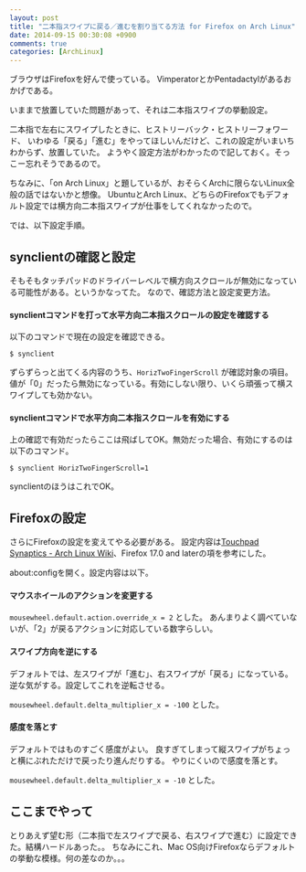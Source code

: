 ```yaml
---
layout: post
title: "二本指スワイプに戻る／進むを割り当てる方法 for Firefox on Arch Linux"
date: 2014-09-15 00:30:08 +0900
comments: true
categories: [ArchLinux]
---
```


ブラウザはFirefoxを好んで使っている。
VimperatorとかPentadactylがあるおかげである。

いままで放置していた問題があって、それは二本指スワイプの挙動設定。

二本指で左右にスワイプしたときに、ヒストリーバック・ヒストリーフォワード、
いわゆる「戻る」「進む」をやってほしいんだけど、これの設定がいまいちわからず、放置していた。
ようやく設定方法がわかったので記しておく。そっこー忘れそうであるので。

ちなみに、「on Arch Linux」と題しているが、おそらくArchに限らないLinux全般の話ではないかと想像。
UbuntuとArch Linux、どちらのFirefoxでもデフォルト設定では横方向二本指スワイプが仕事をしてくれなかったので。

では、以下設定手順。

## synclientの確認と設定

そもそもタッチパッドのドライバーレベルで横方向スクロールが無効になっている可能性がある。というかなってた。
なので、確認方法と設定変更方法。

#### synclientコマンドを打って水平方向二本指スクロールの設定を確認する

以下のコマンドで現在の設定を確認できる。

`$ synclient`

ずらずらっと出てくる内容のうち、`HorizTwoFingerScroll` が確認対象の項目。
値が「0」だったら無効になっている。有効にしない限り、いくら頑張って横スワイプしても効かない。

#### synclientコマンドで水平方向二本指スクロールを有効にする

上の確認で有効だったらここは飛ばしてOK。無効だった場合、有効にするのは以下のコマンド。

`$ synclient HorizTwoFingerScroll=1`

synclientのほうはこれでOK。

## Firefoxの設定

さらにFirefoxの設定を変えてやる必要がある。
設定内容は[Touchpad Synaptics - Arch Linux Wiki](https://wiki.archlinux.org/index.php/Touchpad_Synaptics)、Firefox 17.0 and laterの項を参考にした。

about:configを開く。設定内容は以下。

#### マウスホイールのアクションを変更する

`mousewheel.default.action.override_x = 2` とした。
あんまりよく調べていないが、「2」が戻るアクションに対応している数字らしい。

#### スワイプ方向を逆にする

デフォルトでは、左スワイプが「進む」、右スワイプが「戻る」になっている。
逆な気がする。設定してこれを逆転させる。

`mousewheel.default.delta_multiplier_x = -100` とした。

#### 感度を落とす

デフォルトではものすごく感度がよい。
良すぎてしまって縦スワイプがちょっと横にぶれただけで戻ったり進んだりする。
やりにくいので感度を落とす。

`mousewheel.default.delta_multiplier_x = -10` とした。

## ここまでやって

とりあえず望む形（二本指で左スワイプで戻る、右スワイプで進む）に設定できた。結構ハードルあった。。
ちなみにこれ、Mac OS向けFirefoxならデフォルトの挙動な模様。何の差なのか。。。

